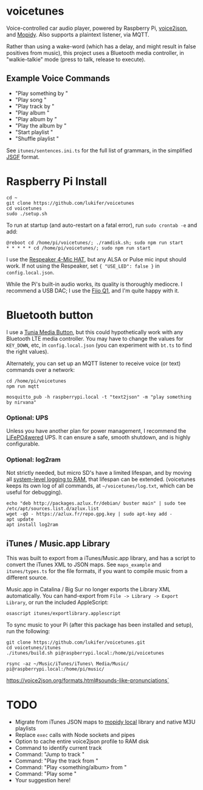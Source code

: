 # voicetunes
Voice-controlled car audio player, powered by Raspberry Pi, [voice2json](https://voice2json.org), and [Mopidy](https://mopidy.com). Also supports a plaintext listener, via MQTT.

Rather than using a wake-word (which has a delay, and might result in false positives from music), this project uses a Bluetooth media controller, in "walkie-talkie" mode (press to talk, release to execute).

## Example Voice Commands

- "Play something by <artist>"
- "Play song <trackname>"
- "Play track <trackname> by <artist>"
- "Play album <album>"
- "Play album <album> by <artist>"
- "Play the <nth> album by <artist>"
- "Start playlist <playlist>"
- "Shuffle playlist <playlist>"

See `itunes/sentences.ini.ts` for the full list of grammars, in the simplified [JSGF](https://voice2json.org/sentences.html) format.

# Raspberry Pi Install

```
cd ~
git clone https://github.com/lukifer/voicetunes
cd voicetunes
sudo ./setup.sh
```

To run at startup (and auto-restart on a fatal error), run `sudo crontab -e` and add:

```
@reboot cd /home/pi/voicetunes/; ./ramdisk.sh; sudo npm run start
* * * * * cd /home/pi/voicetunes/; sudo npm run start
```

I use the [Respeaker 4-Mic HAT](https://wiki.seeedstudio.com/ReSpeaker_4_Mic_Array_for_Raspberry_Pi/), but any ALSA or Pulse mic input should work. If not using the Respeaker, set `{ "USE_LED": false }` in `config.local.json`.

While the Pi's built-in audio works, its quality is thoroughly mediocre. I recommend a USB DAC; I use the [Fiio Q1](https://www.fiio.com/q1), and I'm quite happy with it.

# Bluetooth button

I use a [Tunia Media Button](https://www.tunai-creative.com/button/), but this could hypothetically work with any Bluetooth LTE media controller. You may have to change the values for `KEY_DOWN`, etc, in `config.local.json` (you can experiment with `bt.ts` to find the right values).

Alternately, you can set up an MQTT listener to receive voice (or text) commands over a network:

```
cd /home/pi/voicetunes
npm run mqtt
```

```
mosquitto_pub -h raspberrypi.local -t "text2json" -m "play something by nirvana"
```

### Optional: UPS

Unless you have another plan for power management, I recommend the [LiFePO4wered](https://lifepo4wered.com/) UPS. It can ensure a safe, smooth shutdown, and is highly configurable.

### Optional: log2ram

Not strictly needed, but micro SD's have a limited lifespan, and by moving all [system-level logging to RAM](https://github.com/azlux/log2ram), that lifespan can be extended. (voicetunes keeps its own log of all commands, at `~/voicetunes/log.txt`, which can be useful for debugging).

```
echo "deb http://packages.azlux.fr/debian/ buster main" | sudo tee /etc/apt/sources.list.d/azlux.list
wget -qO - https://azlux.fr/repo.gpg.key | sudo apt-key add -
apt update
apt install log2ram
```

## iTunes / Music.app Library

This was built to export from a iTunes/Music.app library, and has a script to convert the iTunes XML to JSON maps. See `maps_example` and `itunes/types.ts` for the file formats, if you want to compile music from a different source.

Music.app in Catalina / Big Sur no longer exports the Library XML automatically. You can hand-export from `File -> Library -> Export Library`, or run the included AppleScript:

```
osascript itunes/exportlibrary.applescript
```

To sync music to your Pi (after this package has been installed and setup), run the following:

```
git clone https://github.com/lukifer/voicetunes.git
cd voicetunes/itunes
./itunes/build.sh pi@raspberrypi.local:/home/pi/voicetunes

rsync -az ~/Music/iTunes/iTunes\ Media/Music/ pi@raspberrypi.local:/home/pi/music/
```

https://voice2json.org/formats.html#sounds-like-pronunciations`

# TODO

- Migrate from iTunes JSON maps to [mopidy local](https://mopidy.com/ext/local/) library and native M3U playlists
- Replace `exec` calls with Node sockets and pipes
- Option to cache entire voice2json profile to RAM disk
- Command to identify current track
- Command: "Jump to track <N>"
- Command: "Play the <Nth> track from <album>"
- Command: "Play <something/album> from <year>"
- Command: "Play some <genre>"
- Your suggestion here!
